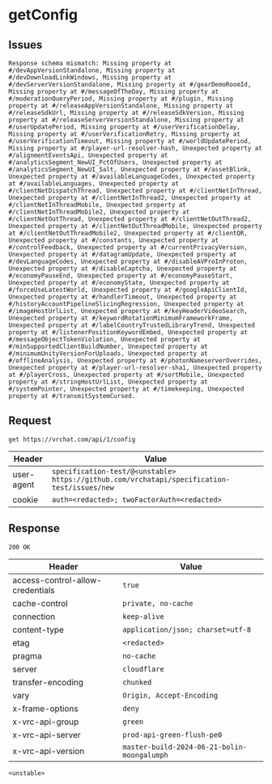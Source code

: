 # getConfig

## Issues
```
Response schema mismatch: Missing property at #/devAppVersionStandalone, Missing property at #/devDownloadLinkWindows, Missing property at #/devServerVersionStandalone, Missing property at #/gearDemoRoomId, Missing property at #/messageOfTheDay, Missing property at #/moderationQueryPeriod, Missing property at #/plugin, Missing property at #/releaseAppVersionStandalone, Missing property at #/releaseSdkUrl, Missing property at #/releaseSdkVersion, Missing property at #/releaseServerVersionStandalone, Missing property at #/userUpdatePeriod, Missing property at #/userVerificationDelay, Missing property at #/userVerificationRetry, Missing property at #/userVerificationTimeout, Missing property at #/worldUpdatePeriod, Missing property at #/player-url-resolver-hash, Unexpected property at #/alignmentEventsApi, Unexpected property at #/analyticsSegment_NewUI_PctOfUsers, Unexpected property at #/analyticsSegment_NewUI_Salt, Unexpected property at #/assetBlink, Unexpected property at #/availableLanguageCodes, Unexpected property at #/availableLanguages, Unexpected property at #/clientNetDispatchThread, Unexpected property at #/clientNetInThread, Unexpected property at #/clientNetInThread2, Unexpected property at #/clientNetInThreadMobile, Unexpected property at #/clientNetInThreadMobile2, Unexpected property at #/clientNetOutThread, Unexpected property at #/clientNetOutThread2, Unexpected property at #/clientNetOutThreadMobile, Unexpected property at #/clientNetOutThreadMobile2, Unexpected property at #/clientQR, Unexpected property at #/constants, Unexpected property at #/controlFeedback, Unexpected property at #/currentPrivacyVersion, Unexpected property at #/datagramUpdate, Unexpected property at #/devLanguageCodes, Unexpected property at #/disableAVProInProton, Unexpected property at #/disableCaptcha, Unexpected property at #/economyPauseEnd, Unexpected property at #/economyPauseStart, Unexpected property at #/economyState, Unexpected property at #/forceUseLatestWorld, Unexpected property at #/googleApiClientId, Unexpected property at #/handlerTimeout, Unexpected property at #/historyAccountPipelineSlicingRegression, Unexpected property at #/imageHostUrlList, Unexpected property at #/keyHeaderVideoSearch, Unexpected property at #/keywordRotationMinimumFrameworkFrame, Unexpected property at #/labelCountryTrustedLibraryTrend, Unexpected property at #/listenerPositionKeywordEmbed, Unexpected property at #/messageObjectTokenViolation, Unexpected property at #/minSupportedClientBuildNumber, Unexpected property at #/minimumUnityVersionForUploads, Unexpected property at #/offlineAnalysis, Unexpected property at #/photonNameserverOverrides, Unexpected property at #/player-url-resolver-sha1, Unexpected property at #/playerCross, Unexpected property at #/sortMobile, Unexpected property at #/stringHostUrlList, Unexpected property at #/systemPointer, Unexpected property at #/timekeeping, Unexpected property at #/transmitSystemCursed.
```

## Request
`get https://vrchat.com/api/1/config`

| Header | Value |
| ------ | ----- |
| user-agent | `specification-test/@<unstable> https://github.com/vrchatapi/specification-test/issues/new` |
| cookie | `auth=<redacted>; twoFactorAuth=<redacted>` |


## Response
`200 OK`

| Header | Value |
| ------ | ----- |
| access-control-allow-credentials | `true` |
| cache-control | `private, no-cache` |
| connection | `keep-alive` |
| content-type | `application/json; charset=utf-8` |
| etag | `<redacted>` |
| pragma | `no-cache` |
| server | `cloudflare` |
| transfer-encoding | `chunked` |
| vary | `Origin, Accept-Encoding` |
| x-frame-options | `deny` |
| x-vrc-api-group | `green` |
| x-vrc-api-server | `prod-api-green-flush-pe0` |
| x-vrc-api-version | `master-build-2024-06-21-bolin-moongalumph` |

```jsonc
<unstable>
```
